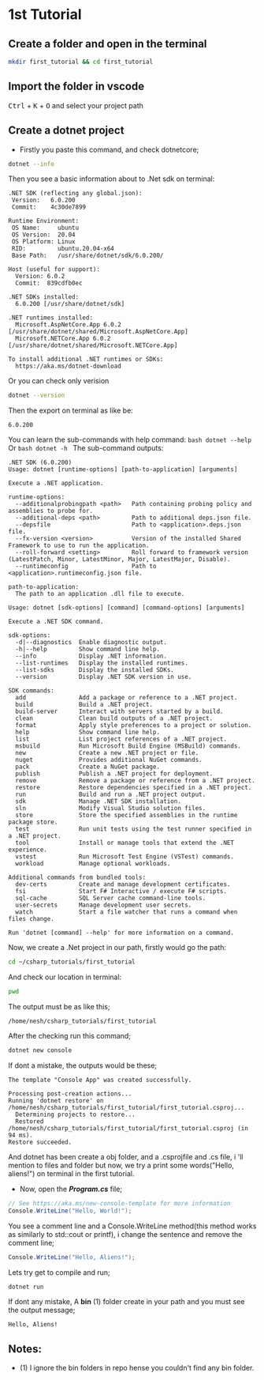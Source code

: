 # 1st Tutorial

## Create a folder and open in the terminal

```bash
mkdir first_tutorial && cd first_tutorial
```
## Import the folder in vscode
<kbd>Ctrl</kbd> + <kbd>K</kbd> + <kbd>O</kbd> and select your project path
## Create a dotnet project
- Firstly you paste this command, and check dotnetcore;
```bash
dotnet --info
```
Then you see a basic information about to .Net sdk on terminal:
```terminal
.NET SDK (reflecting any global.json):
 Version:   6.0.200
 Commit:    4c30de7899

Runtime Environment:
 OS Name:     ubuntu
 OS Version:  20.04
 OS Platform: Linux
 RID:         ubuntu.20.04-x64
 Base Path:   /usr/share/dotnet/sdk/6.0.200/

Host (useful for support):
  Version: 6.0.2
  Commit:  839cdfb0ec

.NET SDKs installed:
  6.0.200 [/usr/share/dotnet/sdk]

.NET runtimes installed:
  Microsoft.AspNetCore.App 6.0.2 [/usr/share/dotnet/shared/Microsoft.AspNetCore.App]
  Microsoft.NETCore.App 6.0.2 [/usr/share/dotnet/shared/Microsoft.NETCore.App]

To install additional .NET runtimes or SDKs:
  https://aka.ms/dotnet-download
```
Or you can check only verision
```bash
dotnet --version
```
Then the export on terminal as like be:
```terminal
6.0.200
```
You can learn the sub-commands with help command:
`bash
dotnet --help 
`
Or 
`bash
dotnet -h
`
The sub-command outputs:
```terminal
.NET SDK (6.0.200)
Usage: dotnet [runtime-options] [path-to-application] [arguments]

Execute a .NET application.

runtime-options:
  --additionalprobingpath <path>   Path containing probing policy and assemblies to probe for.
  --additional-deps <path>         Path to additional deps.json file.
  --depsfile                       Path to <application>.deps.json file.
  --fx-version <version>           Version of the installed Shared Framework to use to run the application.
  --roll-forward <setting>         Roll forward to framework version  (LatestPatch, Minor, LatestMinor, Major, LatestMajor, Disable).
  --runtimeconfig                  Path to <application>.runtimeconfig.json file.

path-to-application:
  The path to an application .dll file to execute.

Usage: dotnet [sdk-options] [command] [command-options] [arguments]

Execute a .NET SDK command.

sdk-options:
  -d|--diagnostics  Enable diagnostic output.
  -h|--help         Show command line help.
  --info            Display .NET information.
  --list-runtimes   Display the installed runtimes.
  --list-sdks       Display the installed SDKs.
  --version         Display .NET SDK version in use.

SDK commands:
  add               Add a package or reference to a .NET project.
  build             Build a .NET project.
  build-server      Interact with servers started by a build.
  clean             Clean build outputs of a .NET project.
  format            Apply style preferences to a project or solution.
  help              Show command line help.
  list              List project references of a .NET project.
  msbuild           Run Microsoft Build Engine (MSBuild) commands.
  new               Create a new .NET project or file.
  nuget             Provides additional NuGet commands.
  pack              Create a NuGet package.
  publish           Publish a .NET project for deployment.
  remove            Remove a package or reference from a .NET project.
  restore           Restore dependencies specified in a .NET project.
  run               Build and run a .NET project output.
  sdk               Manage .NET SDK installation.
  sln               Modify Visual Studio solution files.
  store             Store the specified assemblies in the runtime package store.
  test              Run unit tests using the test runner specified in a .NET project.
  tool              Install or manage tools that extend the .NET experience.
  vstest            Run Microsoft Test Engine (VSTest) commands.
  workload          Manage optional workloads.

Additional commands from bundled tools:
  dev-certs         Create and manage development certificates.
  fsi               Start F# Interactive / execute F# scripts.
  sql-cache         SQL Server cache command-line tools.
  user-secrets      Manage development user secrets.
  watch             Start a file watcher that runs a command when files change.

Run 'dotnet [command] --help' for more information on a command.
```
Now, we create a .Net project in our path, firstly would go the path:
```bash
cd ~/csharp_tutorials/first_tutorial
```
And check our location in terminal:
```bash
pwd
```
The output must be as like this;
```terminal
/home/nesh/csharp_tutorials/first_tutorial
```
After the checking run this command;
```bash
dotnet new console
```
If dont a mistake, the outputs would be these;
```terminal
The template "Console App" was created successfully.

Processing post-creation actions...
Running 'dotnet restore' on /home/nesh/csharp_tutorials/first_tutorial/first_tutorial.csproj...
  Determining projects to restore...
  Restored /home/nesh/csharp_tutorials/first_tutorial/first_tutorial.csproj (in 94 ms).
Restore succeeded.
```
And dotnet has been create a obj folder, and a .csprojfile and .cs file, i 'll mention to files and folder but now, we try a print some words("Hello, aliens!") on terminal in the first tutorial.

- Now, open the **_Program.cs_** file;
```c#
// See https://aka.ms/new-console-template for more information
Console.WriteLine("Hello, World!");
```
You see a comment line and a Console.WriteLine method(this method works as similarly to std::cout or printf), i change the sentence and remove the comment line;
```c#
Console.WriteLine("Hello, Aliens!");
```
Lets try get to compile and run;
```bash
dotnet run
```
If dont any mistake, A **bin** (1) folder create in your path and you must see the output message;
```terminal
Hello, Aliens!
```

## Notes:
- (1) I ignore the bin folders in repo hense you couldn't find any bin folder.
